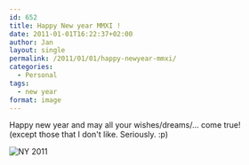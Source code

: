 ```yaml
---
id: 652
title: Happy New year MMXI !
date: 2011-01-01T16:22:37+02:00
author: Jan
layout: single
permalink: /2011/01/01/happy-newyear-mmxi/
categories:
  - Personal
tags:
  - new year
format: image
---
```

Happy new year and may all your wishes/dreams/... come true!  
(except those that I don't like. Seriously. :p)

![NY 2011](/assets/images/2011/01/new_year_2011_new_year_rabbit_-me.jpg "NY 2011")
